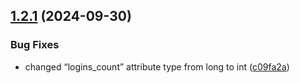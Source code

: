 ## [1.2.1](https://github.com/openstandia/connector-auth0/compare/v1.2.0...v1.2.1) (2024-09-30)


### Bug Fixes

* changed “logins_count” attribute type from long to int ([c09fa2a](https://github.com/openstandia/connector-auth0/commit/c09fa2ac30422d21968b145aa75eb60b762b1f1f))
